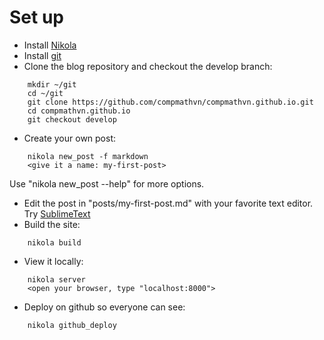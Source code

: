 <!-- 
.. title: blog-instructions
.. slug: blog-instructions
.. date: 2016-02-22 02:20:00 UTC-05:00
.. tags: 
.. category: 
.. link: 
.. description: 
.. type: text
-->

# Set up
- Install [Nikola](https://getnikola.com/)
- Install [git](https://desktop.github.com/)
- Clone the blog repository and checkout the develop branch:
```
    mkdir ~/git
    cd ~/git
    git clone https://github.com/compmathvn/compmathvn.github.io.git
    cd compmathvn.github.io
    git checkout develop
```
- Create your own post:
```
    nikola new_post -f markdown
    <give it a name: my-first-post>
```
Use "nikola new_post --help" for more options.

- Edit the post in "posts/my-first-post.md" with your favorite text editor. Try [SublimeText](https://www.sublimetext.com/)
- Build the site:
```
    nikola build
```
- View it locally:
```
    nikola server
    <open your browser, type "localhost:8000">
```
- Deploy on github so everyone can see:
```
    nikola github_deploy
```